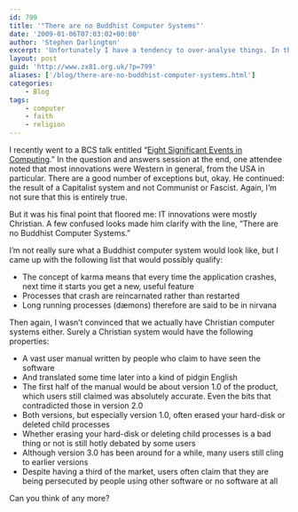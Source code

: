 ```yaml
---
id: 799
title: '"There are no Buddhist Computer Systems"'
date: '2009-01-06T07:03:02+00:00'
author: 'Stephen Darlington'
excerpt: 'Unfortunately I have a tendency to over-analyse things. In this case someone''s off-the-cuff had me thinking about faith and computers.'
layout: post
guid: 'http://www.zx81.org.uk/?p=799'
aliases: ['/blog/there-are-no-buddhist-computer-systems.html']
categories:
    - Blog
tags:
    - computer
    - faith
    - religion
---
```


I recently went to a BCS talk entitled “[Eight Significant Events in Computing](http://www.bcs.org/server.php?show=ConWebDoc.20824).” In the question and answers session at the end, one attendee noted that most innovations were Western in general, from the USA in particular. There are a good number of exceptions but, okay. He continued: the result of a Capitalist system and not Communist or Fascist. Again, I’m not sure that this is entirely true.

But it was his final point that floored me: IT innovations were mostly Christian. A few confused looks made him clarify with the line, “There are no Buddhist Computer Systems.”

I’m not really sure what a Buddhist computer system would look like, but I came up with the following list that would possibly qualify:

- The concept of karma means that every time the application crashes, next time it starts you get a new, useful feature
- Processes that crash are reincarnated rather than restarted
- Long running processes (dæmons) therefore are said to be in nirvana

Then again, I wasn’t convinced that we actually have Christian computer systems either. Surely a Christian system would have the following properties:

- A vast user manual written by people who claim to have seen the software
- And translated some time later into a kind of pidgin English
- The first half of the manual would be about version 1.0 of the product, which users still claimed was absolutely accurate. Even the bits that contradicted those in version 2.0
- Both versions, but especially version 1.0, often erased your hard-disk or deleted child processes
- Whether erasing your hard-disk or deleting child processes is a bad thing or not is still hotly debated by some users
- Although version 3.0 has been around for a while, many users still cling to earlier versions
- Despite having a third of the market, users often claim that they are being persecuted by people using other software or no software at all

Can you think of any more?